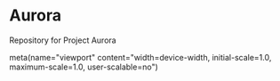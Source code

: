# Aurora
Repository for Project Aurora

meta(name="viewport" content="width=device-width, initial-scale=1.0, maximum-scale=1.0, user-scalable=no")
